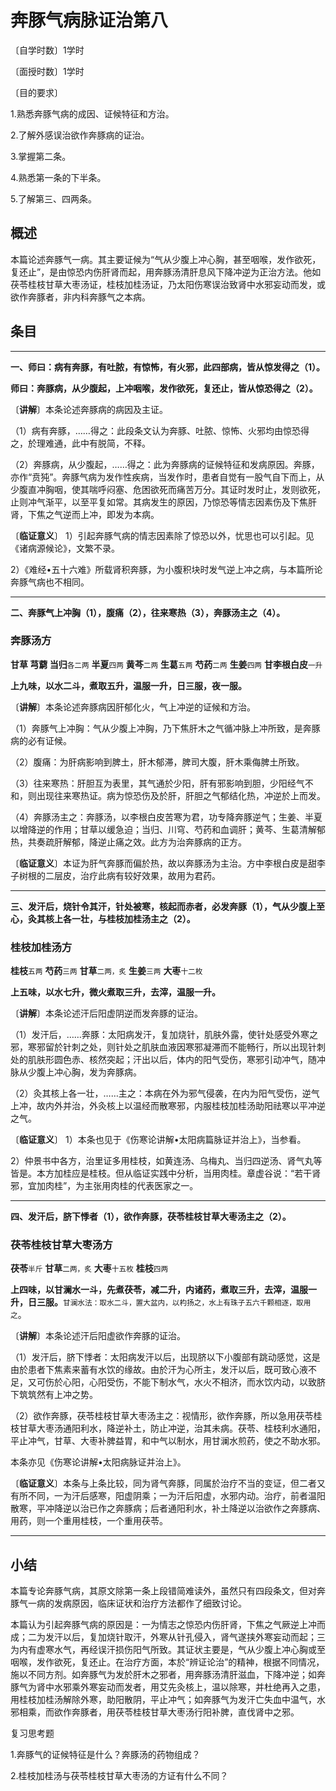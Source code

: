 # 奔豚气病脉证治第八

〔自学时数〕1学时

〔面授时数〕1学时

〔目的要求〕

1.熟悉奔豚气病的成因、证候特征和方治。

2.了解外感误治欲作奔豚病的证治。

3.掌握第二条。

4.熟悉第一条的下半条。

5.了解第三、四两条。



## 概述

本篇论述奔豚气一病。其主要证候为“气从少腹上冲心胸，甚至咽喉，发作欲死，复还止”，是由惊恐内伤肝肾而起，用奔豚汤清肝息风下降冲逆为正治方法。他如茯苓桂枝甘草大枣汤证，桂枝加桂汤证，乃太阳伤寒误治致肾中水邪妄动而发，或欲作奔豚者，非内科奔豚气之本病。

## 条目

------

**一、师曰：病有奔豚，有吐脓，有惊怖，有火邪，此四部病，皆从惊发得之（1）。**

**师曰：奔豚病，从少腹起，上冲咽喉，发作欲死，复还止，皆从惊恐得之（2）。**

〔**讲解**〕本条论述奔豚病的病因及主证。

（1）病有奔豚，……得之：此段条文认为奔豚、吐脓、惊怖、火邪均由惊恐得之，於理难通，此中有脱简，不释。

（2）奔豚病，从少腹起，……得之：此为奔豚病的证候特征和发病原因。奔豚，亦作“贲㹠”。奔豚气病为发作性疾病，当发作时，患者自觉有一股气自下而上，从少腹直冲胸咽，使其喘呼闷塞、危困欲死而痛苦万分。其证时发时止，发则欲死，止则冲气渐平，以至平复如常。其病发生的原因，乃惊恐等情志因素伤及下焦肝肾，下焦之气逆而上冲，即发为本病。

〔**临证意义**〕  1）引起奔豚气病的情志因素除了惊恐以外，忧思也可以引起。见《诸病源候论》，文繁不录。

2）《难经•五十六难》所载肾积奔豚，为小腹积块时发气逆上冲之病，与本篇所论奔豚气病也不相同。

------

**二、奔豚气上冲胸（1），腹痛（2），往来寒热（3），奔豚汤主之（4）。**

### **奔豚汤方**

**甘草  芎藭  当归**<small>各二两</small>  **半夏**<small>四两</small>  **黄芩**<small>二两</small>  **生葛**<small>五两</small>  **芍药**<small>二两</small>  **生姜**<small>四两</small>  **甘李根白皮**<small>一升</small>

**上九味，以水二斗，煮取五升，温服一升，日三服，夜一服。**

〔**讲解**〕本条论述奔豚病因肝郁化火，气上冲逆的证候和方治。

（1）奔豚气上冲胸：气从少腹上冲胸，乃下焦肝木之气循冲脉上冲所致，是奔豚病的必有证候。

（2）腹痛：为肝病影响到脾土，肝木郁滞，脾司大腹，肝木乘侮脾土所致。

（3）往来寒热：肝胆互为表里，其气通於少阳，肝有邪影响到胆，少阳经气不和，则出现往来寒热证。病为惊恐伤及於肝，肝胆之气郁结化热，冲逆於上而发。

（4）奔豚汤主之：奔豚汤，以李根白皮苦寒为君，功专降奔豚逆气；生姜、半夏以增降逆的作用；甘草以缓急迫；当归、川穹、芍药和血调肝；黄芩、生葛清解郁热，共奏疏肝解郁，降逆止痛之效。此方为治奔豚病的正方。

〔**临证意义**〕本证为肝气奔豚而偏於热，故以奔豚汤为主治。方中李根白皮是甜李子树根的二层皮，治疗此病有较好效果，故用为君药。

------

**三、发汗后，烧针令其汗，针处被寒，核起而赤者，必发奔豚（1），气从少腹上至心，灸其核上各一壮，与桂枝加桂汤主之（2）。**

### **桂枝加桂汤方**

**桂枝**<small>五两</small>  **芍药**<small>三两</small>   **甘草**<small>二两，炙</small>   **生姜**<small>三两</small>  **大枣**<small>十二枚</small>

**上五味，以水七升，微火煮取三升，去滓，温服一升。**

〔**讲解**〕本条论述汗后阳虚阴逆而发奔豚的证治。

（1）发汗后，……奔豚：太阳病发汗，复加烧针，肌肤外露，使针处感受外寒之邪，寒邪留於针刺之处，则针处之肌肤血液因寒邪凝滞而不能畅行，所以出现针刺处的肌肤形圆色赤、核然突起；汗出以后，体内的阳气受伤，寒邪引动冲气，随冲脉从少腹上冲心胸，发为奔豚病。

（2）灸其核上各一壮，……主之：本病在外为邪气侵袭，在内为阳气受伤，逆气上冲，故内外并治，外灸核上以温经而散寒邪，内服桂枝加桂汤助阳祛寒以平冲逆之气。

〔**临证意义**〕  1）本条也见于《伤寒论讲解•太阳病篇脉证并治上》，当参看。

2）仲景书中各方，治里证多用桂枝，如黄连汤、乌梅丸、当归四逆汤、肾气丸等皆是。本方加桂应是桂枝。但从临证实践中分析，当用肉桂。章虚谷说：“若干肾邪，宜加肉桂”，为主张用肉桂的代表医家之一。

------

**四、发汗后，脐下悸者（1），欲作奔豚，茯苓桂枝甘草大枣汤主之（2）。**

### **茯苓桂枝甘草大枣汤方**

**茯苓**<small>半斤</small>    **甘草**<small>二两，炙</small>   **大枣**<small>十五枚</small>   **桂枝**<small>四两</small>

**上四味，以甘澜水一斗，先煮茯苓，减二升，内诸药，煮取三升，去滓，温服一升，日三服。**<small>甘澜水法：取水二斗，置大盆内，以杓扬之，水上有珠子五六千颗相逐，取用之</small>。

〔**讲解**〕本条论述汗后阳虚欲作奔豚的证治。

（1）发汗后，脐下悸者：太阳病发汗以后，出现脐以下小腹部有跳动感觉，这是由於患者下焦素来蓄有水饮的缘故。由於汗为心所主，发汗以后，既可致心液不足，又可伤於心阳，心阳受伤，不能下制水气，水火不相济，而水饮内动，以致脐下筑筑然有上冲之势。

（2）欲作奔豚，茯苓桂枝甘草大枣汤主之：视情形，欲作奔豚，所以急用茯苓桂枝甘草大枣汤通阳利水，降逆补土，防止冲逆，治其未病。茯苓、桂枝利水通阳，平止冲气，甘草、大枣补脾益胃，和中气以制水，用甘澜水煎药，使之不助水邪。

本条亦见《伤寒论讲解•太阳病脉证并治上》。

〔**临证意义**〕本条与上条比较，同为肾气奔豚，同属於治疗不当的变证，但二者又有所不同，一为汗后感寒，阳虚阴乘；一为汗后阳虚，水邪内动。治疗，前者温阳散寒，平冲降逆以治已作之奔豚病；后者通阳利水，补土降逆以治欲作之奔豚病、用药，则一个重用桂枝，一个重用茯苓。

------



## 小结

本篇专论奔豚气病，其原文除第一条上段错简难读外，虽然只有四段条文，但对奔豚气一病的发病原因，临床证状和治疗方法都作了细致讨论。

本篇认为引起奔豚气病的原因是：一为情志之惊恐内伤肝肾，下焦之气厥逆上冲而成；二为发汗以后，复加烧针取汗，外寒从针孔侵入，肾气遂挟外寒妄动而起；三为内有虚寒水气，再经误汗损伤阳气所致。其证状主要是，气从少腹上冲心胸或至咽喉，发作欲死，复还止。在治疗方面，本於“辨证论治”的精神，根据不同情况，施以不同方剂。如奔豚气为发於肝木之邪者，用奔豚汤清肝滋血，下降冲逆；如奔豚气为肾中水邪乘外寒妄动而发者，用艾先灸核上，温以除寒，并杜绝再入之患，用桂枝加桂汤解除外寒，助阳散阴，平止冲气；如奔豚气为发汗亡失血中温气，水邪相乘，而欲作奔豚者，用茯苓桂枝甘草大枣汤行阳补脾，直伐肾中之邪。

复习思考题

1.奔豚气的证候特征是什么？奔豚汤的药物组成？

2.桂枝加桂汤与茯苓桂枝甘草大枣汤的方证有什么不同？